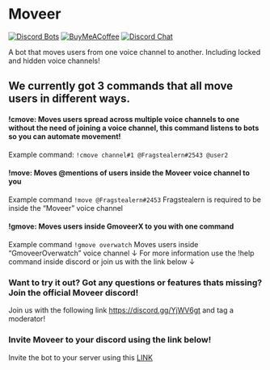 
# Moveer
[![Discord Bots](https://discordbots.org/api/widget/status/400724460203802624.svg?noavatar=true)](https://discordbots.org/bot/400724460203802624)
[![BuyMeACoffee](https://img.shields.io/badge/BuyMeACoffee-Donate-ff813f.svg?logo=CoffeeScript&style=flat-square)](https://www.buymeacoffee.com/Moveer)
[![Discord Chat](https://img.shields.io/discord/546695271242006549.svg)](https://discord.gg/YjWV6gt)


A bot that moves users from one voice channel to another. Including locked and hidden voice channels!

## We currently got 3 commands that all move users in different ways.

#### !cmove: Moves users spread across multiple voice channels to one without the need of joining a voice channel, this command listens to bots so you can automate movement! 
Example command: `!cmove channel#1 @Fragstealern#2543 @user2`

#### !move: Moves @mentions of users inside the Moveer voice channel to you
Example command `!move @Fragstealern#2453`
Fragstealern is required to be inside the “Moveer” voice channel

#### !gmove: Moves users inside  GmoveerX to you with one command
Example command `!gmove overwatch`
Moves users inside “GmoveerOverwatch” voice channel
↓ For more information use the !help command inside discord or join us with the link below ↓


### Want to try it out? Got any questions or features thats missing? Join the official Moveer discord!
Join us with the following link https://discord.gg/YjWV6gt and tag a moderator!

### Invite Moveer to your discord using the link below!
Invite the bot to your server using this [LINK](https://discordapp.com/api/oauth2/authorize?client_id=400724460203802624&permissions=16777216&scope=bot)



